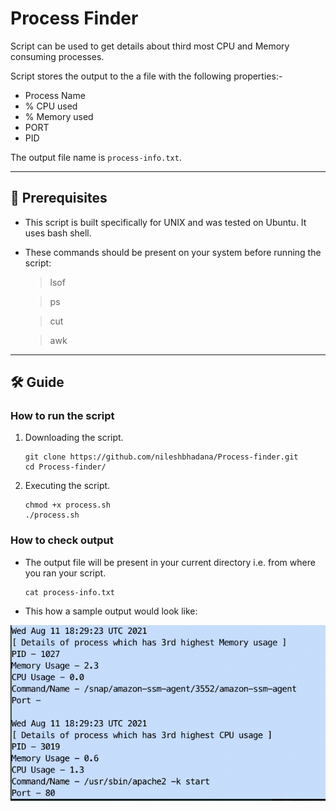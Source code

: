 # Process Finder

Script can be used to get details about third most CPU and Memory consuming processes.

Script stores the output to the a file with the following properties:-

- Process Name 
- % CPU  used 
- % Memory used  
- PORT
- PID

The output file name is `process-info.txt`.

---
## 📜 Prerequisites
- This script is built specifically for UNIX and was tested on Ubuntu. It uses bash shell. 
- These commands should be present on your system before running the script:

    >lsof

    >ps
    
    >cut
    
    >awk

---
## 🛠️ Guide

### How to run the script

1. Downloading the script. 

    ```
    git clone https://github.com/nileshbhadana/Process-finder.git
    cd Process-finder/
    ```
2. Executing the script.

    ```
    chmod +x process.sh
    ./process.sh
    ```

### How to check output
- The output file will be present in your current directory i.e. from where you ran your script.

    ```
    cat process-info.txt
    ```

- This how a sample output would look like:

![Screenshot](img/output.png)
